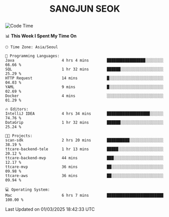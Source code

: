 <h1>
 <p align="center">
   SANGJUN SEOK
 </p>
</h1>

<!--START_SECTION:waka-->
![Code Time](http://img.shields.io/badge/Code%20Time-4%2C116%20hrs%2034%20mins-blue)

📊 **This Week I Spent My Time On** 

```text
🕑︎ Time Zone: Asia/Seoul

💬 Programming Languages: 
Java                     4 hrs 4 mins        █████████████████░░░░░░░░   66.66 % 
SQL                      1 hr 32 mins        ██████░░░░░░░░░░░░░░░░░░░   25.29 % 
HTTP Request             14 mins             █░░░░░░░░░░░░░░░░░░░░░░░░   04.03 % 
YAML                     9 mins              █░░░░░░░░░░░░░░░░░░░░░░░░   02.69 % 
Docker                   4 mins              ░░░░░░░░░░░░░░░░░░░░░░░░░   01.29 % 

🔥 Editors: 
IntelliJ IDEA            4 hrs 34 mins       ███████████████████░░░░░░   74.76 % 
DataGrip                 1 hr 32 mins        ██████░░░░░░░░░░░░░░░░░░░   25.24 % 

🐱‍💻 Projects: 
scan-sdk                 2 hrs 20 mins       ██████████░░░░░░░░░░░░░░░   38.19 % 
ttcare-backend-tele      1 hr 13 mins        █████░░░░░░░░░░░░░░░░░░░░   20.12 % 
ttcare-backend-mvp       44 mins             ███░░░░░░░░░░░░░░░░░░░░░░   12.17 % 
ttcare-mvp               36 mins             ██░░░░░░░░░░░░░░░░░░░░░░░   09.98 % 
ttcare-aws               36 mins             ██░░░░░░░░░░░░░░░░░░░░░░░   09.94 % 

💻 Operating System: 
Mac                      6 hrs 7 mins        █████████████████████████   100.00 % 
```


 Last Updated on 01/03/2025 18:42:33 UTC
<!--END_SECTION:waka-->
